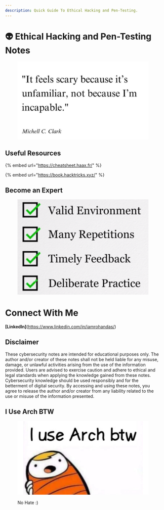 ```yaml
---
description: Quick Guide To Ethical Hacking and Pen-Testing.
---
```


# 👽 Ethical Hacking and Pen-Testing Notes



<figure><img src=".gitbook/assets/image (45).png" alt=""><figcaption></figcaption></figure>



## Useful Resources

{% embed url="https://cheatsheet.haax.fr/" %}

{% embed url="https://book.hacktricks.xyz/" %}

## Become an Expert

<figure><img src=".gitbook/assets/image (151).png" alt=""><figcaption></figcaption></figure>



# Connect With Me

**[LinkedIn]**(https://www.linkedin.com/in/iamrohandas/)

## Disclaimer

These cybersecurity notes are intended for educational purposes only. The author and/or creator of these notes shall not be held liable for any misuse, damage, or unlawful activities arising from the use of the information provided. Users are advised to exercise caution and adhere to ethical and legal standards when applying the knowledge gained from these notes. Cybersecurity knowledge should be used responsibly and for the betterment of digital security. By accessing and using these notes, you agree to release the author and/or creator from any liability related to the use or misuse of the information presented.



## I Use Arch BTW

<figure><img src=".gitbook/assets/arch.jpg" alt=""><figcaption><p>No Hate :)</p></figcaption></figure>

